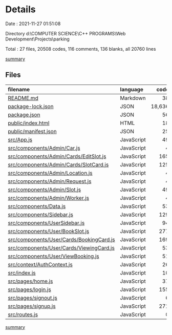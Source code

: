 # Details

Date : 2021-11-27 01:51:08

Directory d:\COMPUTER SCIENCE\C++ PROGRAMS\Web Development\Projects\parking

Total : 27 files,  20508 codes, 116 comments, 136 blanks, all 20760 lines

[summary](results.md)

## Files
| filename | language | code | comment | blank | total |
| :--- | :--- | ---: | ---: | ---: | ---: |
| [README.md](/README.md) | Markdown | 38 | 0 | 33 | 71 |
| [package-lock.json](/package-lock.json) | JSON | 18,636 | 0 | 1 | 18,637 |
| [package.json](/package.json) | JSON | 56 | 0 | 1 | 57 |
| [public/index.html](/public/index.html) | HTML | 18 | 23 | 3 | 44 |
| [public/manifest.json](/public/manifest.json) | JSON | 25 | 0 | 1 | 26 |
| [src/App.js](/src/App.js) | JavaScript | 49 | 4 | 5 | 58 |
| [src/components/Admin/Car.js](/src/components/Admin/Car.js) | JavaScript | 4 | 0 | 2 | 6 |
| [src/components/Admin/Cards/EditSlot.js](/src/components/Admin/Cards/EditSlot.js) | JavaScript | 165 | 3 | 8 | 176 |
| [src/components/Admin/Cards/SlotCard.js](/src/components/Admin/Cards/SlotCard.js) | JavaScript | 125 | 4 | 7 | 136 |
| [src/components/Admin/Location.js](/src/components/Admin/Location.js) | JavaScript | 4 | 0 | 2 | 6 |
| [src/components/Admin/Request.js](/src/components/Admin/Request.js) | JavaScript | 4 | 0 | 2 | 6 |
| [src/components/Admin/Slot.js](/src/components/Admin/Slot.js) | JavaScript | 49 | 0 | 5 | 54 |
| [src/components/Admin/Worker.js](/src/components/Admin/Worker.js) | JavaScript | 4 | 0 | 2 | 6 |
| [src/components/Data.js](/src/components/Data.js) | JavaScript | 53 | 31 | 2 | 86 |
| [src/components/Sidebar.js](/src/components/Sidebar.js) | JavaScript | 129 | 1 | 7 | 137 |
| [src/components/UserSidebar.js](/src/components/UserSidebar.js) | JavaScript | 94 | 1 | 7 | 102 |
| [src/components/User/BookSlot.js](/src/components/User/BookSlot.js) | JavaScript | 277 | 2 | 7 | 286 |
| [src/components/User/Cards/BookingCard.js](/src/components/User/Cards/BookingCard.js) | JavaScript | 169 | 9 | 4 | 182 |
| [src/components/User/Cards/ViewingCard.js](/src/components/User/Cards/ViewingCard.js) | JavaScript | 53 | 1 | 3 | 57 |
| [src/components/User/ViewBooking.js](/src/components/User/ViewBooking.js) | JavaScript | 51 | 3 | 2 | 56 |
| [src/context/AuthContext.js](/src/context/AuthContext.js) | JavaScript | 26 | 0 | 4 | 30 |
| [src/index.js](/src/index.js) | JavaScript | 10 | 0 | 3 | 13 |
| [src/pages/home.js](/src/pages/home.js) | JavaScript | 37 | 9 | 2 | 48 |
| [src/pages/login.js](/src/pages/login.js) | JavaScript | 155 | 10 | 6 | 171 |
| [src/pages/signout.js](/src/pages/signout.js) | JavaScript | 6 | 0 | 2 | 8 |
| [src/pages/signup.js](/src/pages/signup.js) | JavaScript | 271 | 15 | 14 | 300 |
| [src/routes.js](/src/routes.js) | JavaScript | 0 | 0 | 1 | 1 |

[summary](results.md)